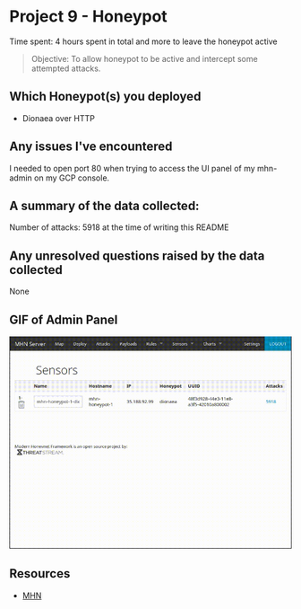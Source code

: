 # Project 9 - Honeypot

Time spent: 4 hours spent in total and more to leave the honeypot active

> Objective: To allow honeypot to be active and intercept some attempted attacks.

## Which Honeypot(s) you deployed

* Dionaea over HTTP

## Any issues I've encountered

I needed to open port 80 when trying to access the UI panel of my mhn-admin on my GCP console.

## A summary of the data collected:

Number of attacks: 5918 at the time of writing this README

## Any unresolved questions raised by the data collected

None

## GIF of Admin Panel

![alt text](./MHN.gif)

## Resources

- [MHN](https://github.com/threatstream/mhn)
